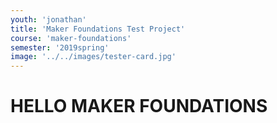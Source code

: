 ```yaml
---
youth: 'jonathan'
title: 'Maker Foundations Test Project'
course: 'maker-foundations'
semester: '2019spring'
image: '../../images/tester-card.jpg'
---
```


# HELLO MAKER FOUNDATIONS